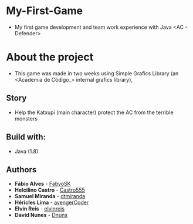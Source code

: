 # My-First-Game

- My first game development and team work experience with Java  <AC - Defender>


# About the project

- This game was made in two weeks using Simple Grafics Library (an <Academia de Código_> internal grafics library),


## Story

- Help the Katxupi (main character) protect the AC from the terrible monsters


## Build with:

- Java (1.8)

## Authors

* **Fábio Alves** - [FabyoSK](https://github.com/FabyoSK)
* **Helcilino Castro** - [Castro555](https://github.com/Castro555)
* **Samuel Miranda** - [dtmiranda](https://github.com/dtmiranda)
* **Héricles Lima** - [avengerCoder](https://github.com/avengerCoder)
* **Elvin Reis** - [elvinreis](https://github.com/elvinreis)
* **David Nunes** - [Dnuns](https://github.com/Dnuns)
